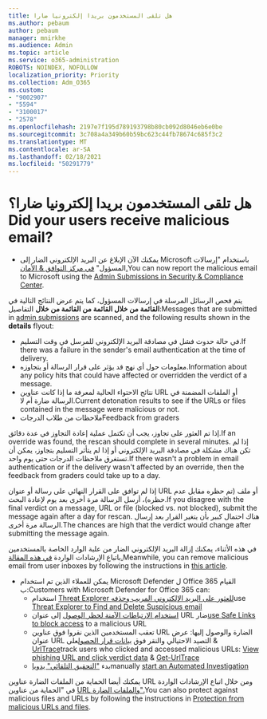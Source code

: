 ```yaml
---
title: هل تلقى المستخدمون بريدا إلكترونيا ضارا
ms.author: pebaum
author: pebaum
manager: mnirkhe
ms.audience: Admin
ms.topic: article
ms.service: o365-administration
ROBOTS: NOINDEX, NOFOLLOW
localization_priority: Priority
ms.collection: Adm_O365
ms.custom:
- "9002907"
- "5594"
- "3100017"
- "2578"
ms.openlocfilehash: 2197e7f195d789193798b80cb092d8046eb6e0be
ms.sourcegitcommit: 3c708a4a349b60b59bc623c44fb78674c685f3c2
ms.translationtype: MT
ms.contentlocale: ar-SA
ms.lasthandoff: 02/18/2021
ms.locfileid: "50291779"
---
```

# <a name="did-your-users-receive-malicious-email"></a><span data-ttu-id="6a3c7-102">هل تلقى المستخدمون بريدا إلكترونيا ضارا؟</span><span class="sxs-lookup"><span data-stu-id="6a3c7-102">Did your users receive malicious email?</span></span>

- <span data-ttu-id="6a3c7-103">يمكنك الآن الإبلاغ عن البريد الإلكتروني الضار إلى Microsoft باستخدام "إرسالات المسؤول" [في مركز التوافق & الأمان.](https://sip.protection.office.com/reportsubmission)</span><span class="sxs-lookup"><span data-stu-id="6a3c7-103">You can now report the malicious email to Microsoft using the [Admin Submissions in Security & Compliance Center](https://sip.protection.office.com/reportsubmission).</span></span>

<span data-ttu-id="6a3c7-104">يتم فحص الرسائل [](https://sip.protection.office.com/reportsubmission) المرسلة في إرسالات المسؤول، كما يتم عرض النتائج التالية في **القائمة من خلال القائمة من القائمة من خلال** التفاصيل:</span><span class="sxs-lookup"><span data-stu-id="6a3c7-104">Messages that are submitted in [admin submissions](https://sip.protection.office.com/reportsubmission) are scanned, and the following results shown in the **details** flyout:</span></span>

- <span data-ttu-id="6a3c7-105">في حالة حدوث فشل في مصادقة البريد الإلكتروني للمرسل في وقت التسليم.</span><span class="sxs-lookup"><span data-stu-id="6a3c7-105">If there was a failure in the sender's email authentication at the time of delivery.</span></span>
- <span data-ttu-id="6a3c7-106">معلومات حول أي نهج قد يؤثر على قرار الرسالة أو يتجاوزه.</span><span class="sxs-lookup"><span data-stu-id="6a3c7-106">Information about any policy hits that could have affected or overridden the verdict of a message.</span></span>
- <span data-ttu-id="6a3c7-107">نتائج الاحتواء الحالية لمعرفة ما إذا كانت عناوين URL أو الملفات المضمنة في الرسالة ضارة أم لا.</span><span class="sxs-lookup"><span data-stu-id="6a3c7-107">Current detonation results to see if the URLs or files contained in the message were malicious or not.</span></span>
- <span data-ttu-id="6a3c7-108">ملاحظات من طلاب الدرجات</span><span class="sxs-lookup"><span data-stu-id="6a3c7-108">Feedback from graders</span></span>

<span data-ttu-id="6a3c7-109">إذا تم العثور على تجاوز، يجب أن تكتمل عملية إعادة التجاوز في عدة دقائق.</span><span class="sxs-lookup"><span data-stu-id="6a3c7-109">If an override was found, the rescan should complete in several minutes.</span></span> <span data-ttu-id="6a3c7-110">إذا لم تكن هناك مشكلة في مصادقة البريد الإلكتروني أو إذا لم يتأثر التسليم بتجاوز، يمكن أن تستغرق ملاحظات الدرجات حتى يوم واحد.</span><span class="sxs-lookup"><span data-stu-id="6a3c7-110">If there wasn't a problem in email authentication or if the delivery wasn't affected by an override, then the feedback from graders could take up to a day.</span></span>

<span data-ttu-id="6a3c7-111">إذا لم توافق على القرار النهائي على رسالة أو عنوان URL أو ملف (تم حظره مقابل عدم حظره)، أرسل الرسالة مرة أخرى بعد يوم لإعادة البحث.</span><span class="sxs-lookup"><span data-stu-id="6a3c7-111">If you disagree with the final verdict on a message, URL or file (blocked vs. not blocked), submit the message again after a day for rescan.</span></span> <span data-ttu-id="6a3c7-112">هناك احتمال كبير بأن يتغير القرار بعد إرسال الرسالة مرة أخرى.</span><span class="sxs-lookup"><span data-stu-id="6a3c7-112">The chances are high that the verdict would change after submitting the message again.</span></span>

<span data-ttu-id="6a3c7-113">في هذه الأثناء، يمكنك إزالة البريد الإلكتروني الضار من علبة الوارد الخاصة بالمستخدمين باتباع الإرشادات الواردة [في هذه المقالة.](https://docs.microsoft.com/microsoft-365/compliance/search-for-and-delete-messages-in-your-organization)</span><span class="sxs-lookup"><span data-stu-id="6a3c7-113">Meanwhile, you can remove malicious email from user inboxes by following the instructions in [this article](https://docs.microsoft.com/microsoft-365/compliance/search-for-and-delete-messages-in-your-organization).</span></span>

- <span data-ttu-id="6a3c7-114">يمكن للعملاء الذين تم استخدام Microsoft Defender ل Office 365 القيام ب:</span><span class="sxs-lookup"><span data-stu-id="6a3c7-114">Customers with Microsoft Defender for Office 365 can:</span></span>
    - <span data-ttu-id="6a3c7-115">استخدام [Threat Explorer للعثور على البريد الإلكتروني المريب وحذفه](https://docs.microsoft.com/microsoft-365/security/office-365-security/investigate-malicious-email-that-was-delivered)</span><span class="sxs-lookup"><span data-stu-id="6a3c7-115">use [Threat Explorer to Find and Delete Suspicious email](https://docs.microsoft.com/microsoft-365/security/office-365-security/investigate-malicious-email-that-was-delivered)</span></span>
    - <span data-ttu-id="6a3c7-116">[استخدام الارتباطات الآمنة لحظر الوصول](https://docs.microsoft.com/microsoft-365/security/office-365-security/atp-safe-links) إلى عنوان URL ضار</span><span class="sxs-lookup"><span data-stu-id="6a3c7-116">[use Safe Links to block access](https://docs.microsoft.com/microsoft-365/security/office-365-security/atp-safe-links) to a malicious URL</span></span>
    - <span data-ttu-id="6a3c7-117">تعقب المستخدمين الذين نقروا فوق عناوين URL الضارة والوصول إليها: عرض عنوان URL التصيد الاحتيالي والنقر فوق [بيانات قرار الحصول](https://docs.microsoft.com/microsoft-365/security/office-365-security/threat-explorer)على  &  [UrlTrace](https://docs.microsoft.com/powershell/module/exchange/get-urltrace)</span><span class="sxs-lookup"><span data-stu-id="6a3c7-117">track users who clicked and accessed malicious URLs: [View phishing URL and click verdict data](https://docs.microsoft.com/microsoft-365/security/office-365-security/threat-explorer) & [Get-UrlTrace](https://docs.microsoft.com/powershell/module/exchange/get-urltrace)</span></span>
    - <span data-ttu-id="6a3c7-118">بدء ["التحقيق التلقائي" يدويا](https://docs.microsoft.com/microsoft-365/security/office-365-security/automated-investigation-response-office)</span><span class="sxs-lookup"><span data-stu-id="6a3c7-118">manually [start an Automated Investigation](https://docs.microsoft.com/microsoft-365/security/office-365-security/automated-investigation-response-office)</span></span>

<span data-ttu-id="6a3c7-119">يمكنك أيضا الحماية من الملفات الضارة عناوين URL ومن خلال اتباع الإرشادات الواردة في "الحماية من عناوين [URL والملفات الضارة".](https://docs.microsoft.com/microsoft-365/security/office-365-security/protect-against-threats)</span><span class="sxs-lookup"><span data-stu-id="6a3c7-119">You can also protect against malicious files and URLs by following the instructions in [Protection from malicious URLs and files](https://docs.microsoft.com/microsoft-365/security/office-365-security/protect-against-threats).</span></span>